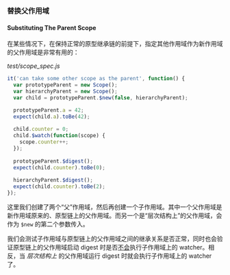 ### 替换父作用域
#### Substituting The Parent Scope

在某些情况下，在保持正常的原型继承链的前提下，指定其他作用域作为新作用域的父作用域是非常有用的：

_test/scope_spec.js_

```js
it('can take some other scope as the parent', function() {
  var prototypeParent = new Scope();
  var hierarchyParent = new Scope();
  var child = prototypeParent.$new(false, hierarchyParent);

  prototypeParent.a = 42;
  expect(child.a).toBe(42);
  
  child.counter = 0;
  child.$watch(function(scope) {
    scope.counter++;
  });
  
  prototypeParent.$digest();
  expect(child.counter).toBe(0);
  
  hierarchyParent.$digest();
  expect(child.counter).toBe(2);
});
```

这里我们创建了两个“父”作用域，然后再创建一个子作用域。其中一个父作用域是新作用域原来的、原型链上的父作用域。而另一个是“层次结构上”的父作用域，会作为 `$new` 的第二个参数传入。

我们会测试子作用域与原型链上的父作用域之间的继承关系是否正常，同时也会验证原型链上的父作用域启动 digest 时是否<u>不会</u>执行子作用域上的 watcher。相反，当 _层次结构上_ 的父作用域运行 digest 时就会执行子作用域上的 watcher 了。